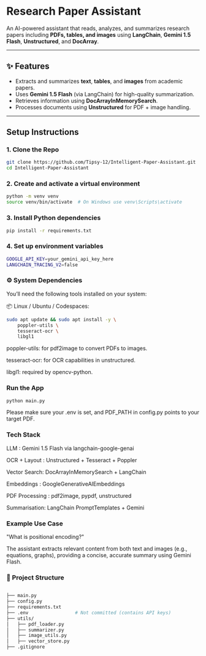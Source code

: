 #  Research Paper Assistant

An AI-powered assistant that reads, analyzes, and summarizes research papers including **PDFs, tables, and images** using **LangChain**, **Gemini 1.5 Flash**, **Unstructured**, and **DocArray**.

---

## ✨ Features

- Extracts and summarizes **text**, **tables**, and **images** from academic papers.
- Uses **Gemini 1.5 Flash** (via LangChain) for high-quality summarization.
- Retrieves information using **DocArrayInMemorySearch**.
- Processes documents using **Unstructured** for PDF + image handling.

---

## Setup Instructions

### 1. Clone the Repo

```bash
git clone https://github.com/Tipsy-12/Intelligent-Paper-Assistant.git
cd Intelligent-Paper-Assistant
```


### 2. Create and activate a virtual environment


```bash
python -m venv venv
source venv/bin/activate  # On Windows use venv\Scripts\activate
```

### 3. Install Python dependencies
```bash
pip install -r requirements.txt
```

### 4. Set up environment variables
```bash
GOOGLE_API_KEY=your_gemini_api_key_here
LANGCHAIN_TRACING_V2=false
```

### ⚙️ System Dependencies
You’ll need the following tools installed on your system:

📦 Linux / Ubuntu / Codespaces:
```bash
sudo apt update && sudo apt install -y \
    poppler-utils \
    tesseract-ocr \
    libgl1
```
poppler-utils: for pdf2image to convert PDFs to images.

tesseract-ocr: for OCR capabilities in unstructured.

libgl1: required by opencv-python.

### Run the App
```bash
python main.py
```
Please make sure your .env is set, and PDF_PATH in config.py points to your target PDF.

### Tech Stack

LLM   :          Gemini 1.5 Flash via langchain-google-genai

OCR + Layout	:  Unstructured + Tesseract + Poppler

Vector Search:  DocArrayInMemorySearch + LangChain

Embeddings	  :    GoogleGenerativeAIEmbeddings

PDF Processing	 : pdf2image, pypdf, unstructured

Summarisation:  LangChain PromptTemplates + Gemini


### Example Use Case
"What is positional encoding?"

The assistant extracts relevant content from both text and images (e.g., equations, graphs), providing a concise, accurate summary using Gemini Flash.

 ### 📁 Project Structure
```bash

├── main.py
├── config.py
├── requirements.txt
├── .env                 # Not committed (contains API keys)
├── utils/
│   ├── pdf_loader.py
│   ├── summarizer.py
│   ├── image_utils.py
│   ├── vector_store.py
├── .gitignore







